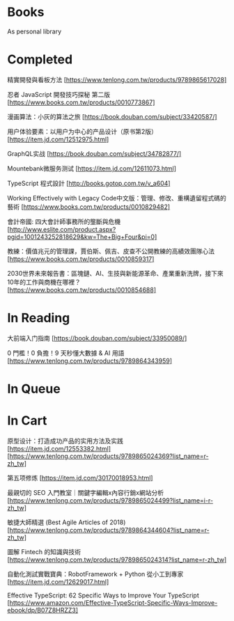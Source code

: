 # Books
As personal library

# Completed

精實開發與看板方法 [https://www.tenlong.com.tw/products/9789865617028]

忍者 JavaScript 開發技巧探秘 第二版 [https://www.books.com.tw/products/0010773867]

漫画算法：小灰的算法之旅 [https://book.douban.com/subject/33420587/]

用户体验要素：以用户为中心的产品设计（原书第2版）[https://item.jd.com/12512975.html]

GraphQL实战 [https://book.douban.com/subject/34782877/]

Mountebank微服务测试 [https://item.jd.com/12611073.html]

TypeScript 程式設計 [http://books.gotop.com.tw/v_a604]

Working Effectively with Legacy Code中文版：管理、修改、重構遺留程式碼的藝術 [https://www.books.com.tw/products/0010829482]

會計帝國: 四大會計師事務所的壟斷與危機 [http://www.eslite.com/product.aspx?pgid=1001243252818629&kw=The+Big+Four&pi=0]

教練：價值兆元的管理課，賈伯斯、佩吉、皮查不公開教練的高績效團隊心法 [https://www.books.com.tw/products/0010859317]

2030世界未來報告書：區塊鏈、AI、生技與新能源革命、產業重新洗牌，接下來10年的工作與商機在哪裡？ [https://www.books.com.tw/products/0010854688]

# In Reading

大前端入门指南 [https://book.douban.com/subject/33950089/]

0 門檻！0 負擔！9 天秒懂大數據 & AI 用語 [https://www.tenlong.com.tw/products/9789864343959]

# In Queue

# In Cart

原型设计：打造成功产品的实用方法及实践 [https://item.jd.com/12553382.html] [https://www.tenlong.com.tw/products/9789865024369?list_name=r-zh_tw]

第五项修炼 [https://item.jd.com/30170018953.html]

最親切的 SEO 入門教室｜關鍵字編輯x內容行銷x網站分析 [https://www.tenlong.com.tw/products/9789865024499?list_name=i-r-zh_tw]

敏捷大師精選 (Best Agile Articles of 2018) [https://www.tenlong.com.tw/products/9789864344604?list_name=r-zh_tw]

圖解 Fintech 的知識與技術 [https://www.tenlong.com.tw/products/9789865024314?list_name=r-zh_tw]

自動化測試實戰寶典：RobotFramework + Python 從小工到專家 [https://item.jd.com/12629017.html]

Effective TypeScript: 62 Specific Ways to Improve Your TypeScript [https://www.amazon.com/Effective-TypeScript-Specific-Ways-Improve-ebook/dp/B07Z8HRZZ3]
